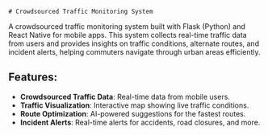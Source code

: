     # Crowdsourced Traffic Monitoring System

A crowdsourced traffic monitoring system built with Flask (Python) and React Native for mobile apps. This system collects real-time traffic data from users and provides insights on traffic conditions, alternate routes, and incident alerts, helping commuters navigate through urban areas efficiently.

## Features:
- **Crowdsourced Traffic Data**: Real-time data from mobile users.
- **Traffic Visualization**: Interactive map showing live traffic conditions.
- **Route Optimization**: AI-powered suggestions for the fastest routes.
- **Incident Alerts**: Real-time alerts for accidents, road closures, and more.
